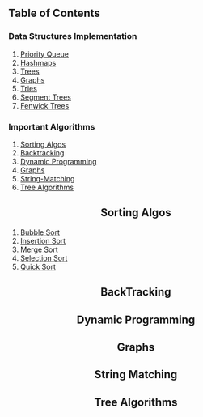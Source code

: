 ## Table of Contents

### Data Structures Implementation
1. [Priority Queue](https://github.com/Manvityagi/Data-Structures-and-Algorithms/blob/master/DS%20implementations/PRIORITY_QUEUES/)
2. [Hashmaps](https://github.com/Manvityagi/Data-Structures-and-Algorithms/blob/master/DS%20implementations/HASHMAPS/)
3. [Trees](https://github.com/Manvityagi/Data-Structures-and-Algorithms/blob/master/DS%20implementations/TREES)
4. [Graphs](https://github.com/Manvityagi/Data-Structures-and-Algorithms/blob/master/DS%20implementations/GRAPHS/)
5. [Tries](https://github.com/Manvityagi/Data-Structures-and-Algorithms/blob/master/DS%20implementations/TRIES/)
6. [Segment Trees](https://github.com/Manvityagi/Data-Structures-and-Algorithms/blob/master/DS%20implementations/FENWICK%20TREES/)
7. [Fenwick Trees](https://github.com/Manvityagi/Data-Structures-and-Algorithms/tree/master/DS%20implementations/FENWICK%20TREES)

### Important Algorithms
1. [Sorting Algos](#Sorting-Algos)
2. [Backtracking](#BackTracking)
3. [Dynamic Programming](#Dynamic-Programming)
4. [Graphs](#Graphs)
5. [String-Matching](#String-Matching)
6. [Tree Algorithms](#Tree-Algorithms)


 
<h2 align="center">Sorting Algos</h2> 

1. [Bubble Sort](./Algorithms/Sorting/bubbleSort.cpp)
2. [Insertion Sort](https://github.com/Manvityagi/Data-Structures-and-Algorithms/blob/master/Algorithms/Sorting/insertionSort.cpp)
3. [Merge Sort](https://github.com/Manvityagi/Data-Structures-and-Algorithms/blob/master/Algorithms/Sorting/mergeSort.cpp)
4. [Selection Sort](https://github.com/Manvityagi/Data-Structures-and-Algorithms/blob/master/Algorithms/Sorting/selectionSort.cpp)
5. [Quick Sort](https://github.com/Manvityagi/Data-Structures-and-Algorithms/blob/master/Algorithms/Sorting/quickSort.cpp)

<h2 align="center">BackTracking</h2> 
<h2 align="center">Dynamic Programming</h2> 
<h2 align="center">Graphs</h2> 
<h2 align="center">String Matching</h2> 
<h2 align="center">Tree Algorithms</h2> 

